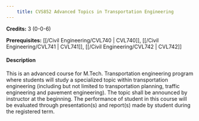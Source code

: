 ```yaml
---
    title: CVS852 Advanced Topics in Transportation Engineering
---
```

**Credits:** 3 (0-0-6)



**Prerequisites:** [[/Civil Engineering/CVL740 | CVL740]], [[/Civil Engineering/CVL741 | CVL741]], [[/Civil Engineering/CVL742 | CVL742]]

#### Description 
This is an advanced course for M.Tech. Transportation engineering program where students will study a specialized topic within transportation engineering (including but not limited to transportation planning, traffic engineering and pavement engineering). The topic shall be announced by instructor at the beginning. The performance of student in this course will be evaluated through presentation(s) and report(s) made by student during the registered term.